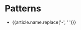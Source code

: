 <script setup>
import data from '../data.json'

// sort articles
const articles = data.sort(
  (a, b) => new Date(b.Updated) - new Date(a.Updated)
)

const transformDate = (date) =>
  new Date(date).toLocaleDateString('en-US', {
    year: 'numeric',
    month: 'long',
    day: 'numeric'
  })
</script>

# Patterns

<ul class="grid grid-cols-1 gap-4">
  <li class="list-none border border-gray-100 p-4 rounded" v-for="article in articles">
    <a :href="article.name" class="capitalize text-2xl no-underline">
    {{article.name.replace('-', ' ')}}
    </a>
  </li>
</ul>

